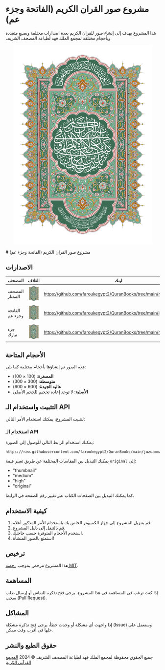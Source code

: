 # مشروع صور القران الكريم (الفاتحة وجزء عم)

هذا المشروع يهدف إلى إنشاء صور للقران الكريم بعدة اصدارات مختلفة وبصيغ متعددة وبأحجام مختلفة لمجمع الملك فهد لطباعة المصحف الشريف.

<p align="center">
  <img src="https://raw.githubusercontent.com/faroukegypt2/QuranBooks/main/mumtaz/original/1.png" alt="صورة الفاتحة وجزء عم">
</p>
# مشروع صور القران الكريم (الفاتحة وجزء عم)

## الاصدارات
 
| المصحف          	| الغلاف                                                                                                                 	| لينك                                                                  	|
|-----------------	|------------------------------------------------------------------------------------------------------------------------	|-----------------------------------------------------------------------	|
| المصحف الممتاز  	| <img src="https://raw.githubusercontent.com/faroukegypt2/QuranBooks/main/mumtaz/original/1.png" alt="صورة" width="50"> 	| https://github.com/faroukegypt2/QuranBooks/tree/main/mumtaz           	|
| الفاتحة وجزء عم 	| <img src="https://raw.githubusercontent.com/faroukegypt2/QuranBooks/main/mumtaz/original/1.png" alt="صورة" width="50"> 	| https://github.com/faroukegypt2/QuranBooks/tree/main/juzuamma         	|
| جزء تبارك       	| <img src="https://raw.githubusercontent.com/faroukegypt2/QuranBooks/main/mumtaz/original/1.png" alt="صورة" width="50"> 	| https://github.com/faroukegypt2/QuranBooks/tree/main/hafs_juzutabarak 	|


## الأحجام المتاحة
هذه الصور تم إنشاؤها بأحجام مختلفة كما يلي:

- **المصغرة**: (100 × 100)
- **متوسطة**: (300 × 300)
- **عالية الجودة**: (600 × 600)
- **الأصلية**: لا توجد إعادة تحجيم للحجم الأصلي

## التثبيت واستخدام الـ API

لتثبيت المشروع، يمكنك استخدام الأمر التالي:


### استخدام الـ API

يمكنك استخدام الرابط التالي للوصول إلى الصورة:

```
https://raw.githubusercontent.com/faroukegypt2/QuranBooks/main/juzuamma/original/3.png
```

يمكنك التبديل بين المقاسات المختلفة عن طريق تغيير قيمة `original` إلى:

- "thumbnail"
- "medium"
- "high"
- "original"

كما يمكنك التبديل بين الصفحات الكتاب عبر تغيير رقم الصفحة في الرابط.

## كيفية الاستخدام
1. قم بتنزيل المشروع إلى جهاز الكمبيوتر الخاص بك باستخدام الأمر المذكور أعلاه.
2. قم بالتنقل إلى دليل المشروع.
3. استخدم الأحجام المتوفرة حسب حاجتك.
4. استمتع بالصور المنشأة!

## ترخيص
هذا المشروع مرخص بموجب [رخصة MIT](LICENSE).

## المساهمة
إذا كنت ترغب في المساهمة في هذا المشروع، يرجى فتح تذكرة للنقاش أو إرسال طلب سحب (Pull Request).

## المشاكل
إذا واجهت أي مشكلة أو وجدت خطأ، يرجى فتح تذكرة مشكلة (Issue) وسنعمل على حلها في أقرب وقت ممكن.


## حقوق الطبع والنشر
جميع الحقوق محفوظة لمجمع الملك فهد لطباعة المصحف الشريف © 2024
[المجمع القرآني الكريم](https://qurancomplex.gov.sa/)

